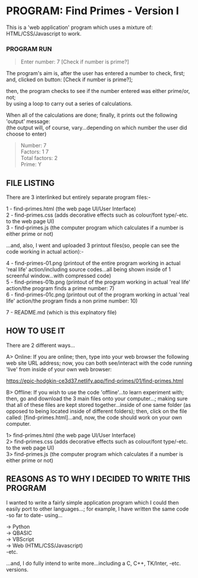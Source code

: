 # PROGRAM: Find Primes - Version I

This is a 'web application' program which uses a mixture of: HTML/CSS/Javascript to work.

### PROGRAM RUN

> Enter number: 7 [Check if number is prime?]

The program's aim is, after the user has entered a number to check, first;      
and, clicked on button: [Check if number is prime?];  

then, the program checks to see if the number entered was either prime/or, not;  
by using a loop to carry out a series of calculations.
     
When all of the calculations are done; finally, it prints out the following 'output' message:    
(the output will, of course, vary...depending on which number the user did choose to enter)

> Number: 7  
> Factors: 1 7  
> Total factors: 2  
> Prime: Y  

## FILE LISTING

There are 3 interlinked but entirely separate program files:-

1 - find-primes.html (the web page UI/User Interface)  
2 - find-primes.css  (adds decorative effects such as colour/font type/-etc. to the web page UI)  
3 - find-primes.js   (the computer program which calculates if a number is either prime or not)  

...and, also, I went and uploaded 3 printout files(so, people can see the code working in actual action):-

4 - find-primes-01.png  (printout of the entire program working in actual 'real life' action/including source codes...all being shown inside of 1 screenful window...with compressed code)   
5 - find-primes-01b.png  (printout of the program working in actual 'real life' action/the program finds a prime number: 7)   
6 - find-primes-01c.png  (printout out of the program working in actual 'real life' action/the program finds a non prime number: 10)  

7 - README.md (which is this explnatory file)  

## HOW TO USE IT

There are 2 different ways...

A> Online: If you are online; then, type into your web browser the following web site URL address; now, you can both see/interact with the code running 'live' from inside of your own web browser:

https://epic-hodgkin-ce3d37.netlify.app/find-primes/01/find-primes.html

B> Offline: If you wish to use the code 'offline'...to learn experiment with; then, go and download the 3 main files onto your computer...; making sure that all of these files are kept stored together...inside of one same folder (as opposed to being located inside of different folders); then, click on the file called: [find-primes.html]...and, now, the code should work on your own computer.

1> find-primes.html (the web page UI/User Interface)  
2> find-primes.css  (adds decorative effects such as colour/font type/-etc. to the web page UI)  
3> find-primes.js   (the computer program which calculates if a number is either prime or not)  

## REASONS AS TO WHY I DECIDED TO WRITE THIS PROGRAM

I wanted to write a fairly simple application program which I could then easily port to other languages...; 
for example, I have written the same code -so far to date- using...

-> Python  
-> QBASIC  
-> VBScript  
-> Web (HTML/CSS/Javascript)  
-etc.  

...and, I do fully intend to write more...including a C, C++, TK/Inter, -etc. versions.
